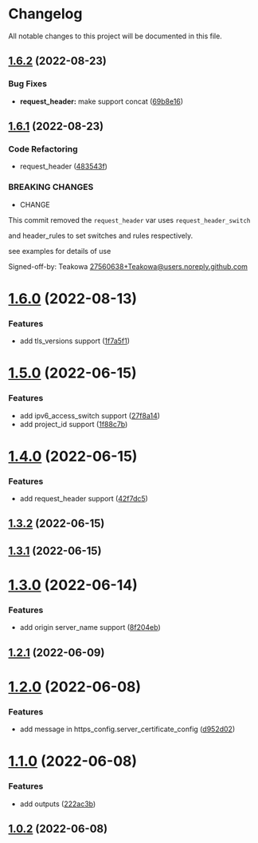 # Changelog

All notable changes to this project will be documented in this file.

## [1.6.2](https://github.com/terraform-xnxk-modules/terraform-tencentcloud-cdn/compare/v1.6.1...v1.6.2) (2022-08-23)


### Bug Fixes

* **request_header:** make support concat ([69b8e16](https://github.com/terraform-xnxk-modules/terraform-tencentcloud-cdn/commit/69b8e1618fdd00bbbf71899f67a56bc485d18dd3))

## [1.6.1](https://github.com/terraform-xnxk-modules/terraform-tencentcloud-cdn/compare/v1.6.0...v1.6.1) (2022-08-23)


### Code Refactoring

* request_header ([483543f](https://github.com/terraform-xnxk-modules/terraform-tencentcloud-cdn/commit/483543f1b792cf4ae511518ec2b6de6d7c139a4d))


### BREAKING CHANGES

* CHANGE

This commit removed the `request_header` var uses `request_header_switch`

and header_rules to set switches and rules respectively.

see examples for details of use

Signed-off-by: Teakowa <27560638+Teakowa@users.noreply.github.com>

# [1.6.0](https://github.com/terraform-xnxk-modules/terraform-tencentcloud-cdn/compare/v1.5.0...v1.6.0) (2022-08-13)


### Features

* add tls_versions support ([1f7a5f1](https://github.com/terraform-xnxk-modules/terraform-tencentcloud-cdn/commit/1f7a5f1891231e7134a0b19eb5181430afe6b88a))

# [1.5.0](https://github.com/terraform-xnxk-modules/terraform-tencentcloud-cdn/compare/v1.4.0...v1.5.0) (2022-06-15)


### Features

* add ipv6_access_switch support ([27f8a14](https://github.com/terraform-xnxk-modules/terraform-tencentcloud-cdn/commit/27f8a140f838630560104de07a427bcc9dd0c0f0))
* add project_id support ([1f88c7b](https://github.com/terraform-xnxk-modules/terraform-tencentcloud-cdn/commit/1f88c7bd460b55400e3a46b60986a50b689d5fff))

# [1.4.0](https://github.com/terraform-xnxk-modules/terraform-tencentcloud-cdn/compare/v1.3.2...v1.4.0) (2022-06-15)


### Features

* add request_header support ([42f7dc5](https://github.com/terraform-xnxk-modules/terraform-tencentcloud-cdn/commit/42f7dc56a7313645055f8294b6d691d1032a0695))

## [1.3.2](https://github.com/terraform-xnxk-modules/terraform-tencentcloud-cdn/compare/v1.3.1...v1.3.2) (2022-06-15)

## [1.3.1](https://github.com/terraform-xnxk-modules/terraform-tencentcloud-cdn/compare/v1.3.0...v1.3.1) (2022-06-15)

# [1.3.0](https://github.com/terraform-xnxk-modules/terraform-tencentcloud-cdn/compare/v1.2.1...v1.3.0) (2022-06-14)


### Features

* add origin server_name support ([8f204eb](https://github.com/terraform-xnxk-modules/terraform-tencentcloud-cdn/commit/8f204ebaad775474edea7658b7786bdae5a8cf61))

## [1.2.1](https://github.com/terraform-xnxk-modules/terraform-tencentcloud-cdn/compare/v1.2.0...v1.2.1) (2022-06-09)

# [1.2.0](https://github.com/terraform-xnxk-modules/terraform-tencentcloud-cdn/compare/v1.1.0...v1.2.0) (2022-06-08)


### Features

* add message in https_config.server_certificate_config ([d952d02](https://github.com/terraform-xnxk-modules/terraform-tencentcloud-cdn/commit/d952d02c6af463978ed9080d5ccb4e0147d8c83a))

# [1.1.0](https://github.com/terraform-xnxk-modules/terraform-tencentcloud-cdn/compare/v1.0.2...v1.1.0) (2022-06-08)


### Features

* add outputs ([222ac3b](https://github.com/terraform-xnxk-modules/terraform-tencentcloud-cdn/commit/222ac3b96e644d6253cab82aead4a0bd5800854f))

## [1.0.2](https://github.com/terraform-xnxk-modules/terraform-tencentcloud-cdn/compare/v1.0.1...v1.0.2) (2022-06-08)
